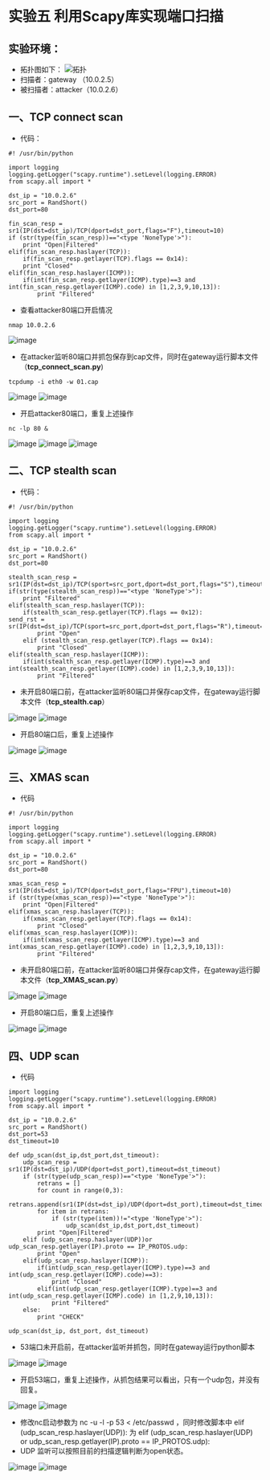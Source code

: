 # 实验五 利用Scapy库实现端口扫描

## 实验环境：
- 拓扑图如下：
![拓扑](image/拓扑.PNG)
- 扫描者：gateway （10.0.2.5）
- 被扫描者：attacker（10.0.2.6）
## 一、TCP connect scan
- 代码：

```
#! /usr/bin/python

import logging
logging.getLogger("scapy.runtime").setLevel(logging.ERROR)
from scapy.all import *

dst_ip = "10.0.2.6"
src_port = RandShort()
dst_port=80

fin_scan_resp = sr1(IP(dst=dst_ip)/TCP(dport=dst_port,flags="F"),timeout=10)
if (str(type(fin_scan_resp))=="<type 'NoneType'>"):
    print "Open|Filtered"
elif(fin_scan_resp.haslayer(TCP)):
    if(fin_scan_resp.getlayer(TCP).flags == 0x14):
    print "Closed"
elif(fin_scan_resp.haslayer(ICMP)):
    if(int(fin_scan_resp.getlayer(ICMP).type)==3 and int(fin_scan_resp.getlayer(ICMP).code) in [1,2,3,9,10,13]):
        print "Filtered"
```
- 查看attacker80端口开启情况

```
nmap 10.0.2.6
```
![image](image/检查attacker的端口是否开启.PNG)
- 在attacker监听80端口并抓包保存到cap文件，同时在gateway运行脚本文件（**tcp_connect_scan.py**)

```
tcpdump -i eth0 -w 01.cap
```
![image](image/80端口未开启前.PNG)
![image](image/运行tcpconnectscan脚本.PNG)

- 开启attacker80端口，重复上述操作

```
nc -lp 80 &
```
![image](image/确认打开了80端口.PNG)
![image](image/80端口开启后.PNG)
![image](image/80端口开启后运行脚本.PNG)
## 二、TCP stealth scan
- 代码：

```
#! /usr/bin/python

import logging
logging.getLogger("scapy.runtime").setLevel(logging.ERROR)
from scapy.all import *

dst_ip = "10.0.2.6"
src_port = RandShort()
dst_port=80

stealth_scan_resp = sr1(IP(dst=dst_ip)/TCP(sport=src_port,dport=dst_port,flags="S"),timeout=10)
if(str(type(stealth_scan_resp))=="<type 'NoneType'>"):
    print "Filtered"
elif(stealth_scan_resp.haslayer(TCP)):
    if(stealth_scan_resp.getlayer(TCP).flags == 0x12):
send_rst = sr(IP(dst=dst_ip)/TCP(sport=src_port,dport=dst_port,flags="R"),timeout=10)
        print "Open"
    elif (stealth_scan_resp.getlayer(TCP).flags == 0x14):
        print "Closed"
elif(stealth_scan_resp.haslayer(ICMP)):
    if(int(stealth_scan_resp.getlayer(ICMP).type)==3 and int(stealth_scan_resp.getlayer(ICMP).code) in [1,2,3,9,10,13]):
        print "Filtered"
```
- 未开启80端口前，在attacker监听80端口并保存cap文件，在gateway运行脚本文件（**tcp_stealth.cap**）

![image](image/tcp_stealth_scan/80端口打开前运行脚本.PNG)
![image](image/tcp_stealth_scan/80端口打开前抓包.PNG)


- 开启80端口后，重复上述操作

![image](image/tcp_stealth_scan/80端口打开后运行脚本.PNG)
![image](image/tcp_stealth_scan/80端口打开后抓包.PNG)






## 三、XMAS scan
- 代码

```
#! /usr/bin/python

import logging
logging.getLogger("scapy.runtime").setLevel(logging.ERROR)
from scapy.all import *

dst_ip = "10.0.2.6"
src_port = RandShort()
dst_port=80

xmas_scan_resp = sr1(IP(dst=dst_ip)/TCP(dport=dst_port,flags="FPU"),timeout=10)
if (str(type(xmas_scan_resp))=="<type 'NoneType'>"):
    print "Open|Filtered"
elif(xmas_scan_resp.haslayer(TCP)):
    if(xmas_scan_resp.getlayer(TCP).flags == 0x14):
        print "Closed"
elif(xmas_scan_resp.haslayer(ICMP)):
    if(int(xmas_scan_resp.getlayer(ICMP).type)==3 and int(xmas_scan_resp.getlayer(ICMP).code) in [1,2,3,9,10,13]):
        print "Filtered"
```
- 未开启80端口前，在attacker监听80端口并保存cap文件，在gateway运行脚本文件（**tcp_XMAS_scan.py**）

![image](image/tcp_XMAS_scan/80端口打开前运行脚本.PNG)
![image](image/tcp_XMAS_scan/80端口打开前抓包.PNG)


- 开启80端口后，重复上述操作

![image](image/tcp_XMAS_scan/80端口打开后运行脚本.PNG)
![image](image/tcp_XMAS_scan/80端口打开后抓包.PNG)




## 四、UDP scan
- 代码

```
import logging
logging.getLogger("scapy.runtime").setLevel(logging.ERROR)
from scapy.all import *

dst_ip = "10.0.2.6"
src_port = RandShort()
dst_port=53
dst_timeout=10

def udp_scan(dst_ip,dst_port,dst_timeout):
    udp_scan_resp = sr1(IP(dst=dst_ip)/UDP(dport=dst_port),timeout=dst_timeout)
    if (str(type(udp_scan_resp))=="<type 'NoneType'>"):
        retrans = []
        for count in range(0,3):
            retrans.append(sr1(IP(dst=dst_ip)/UDP(dport=dst_port),timeout=dst_timeout))
        for item in retrans:
            if (str(type(item))!="<type 'NoneType'>"):
                udp_scan(dst_ip,dst_port,dst_timeout)
        print "Open|Filtered"
    elif (udp_scan_resp.haslayer(UDP))or udp_scan_resp.getlayer(IP).proto == IP_PROTOS.udp:
        print "Open"
    elif(udp_scan_resp.haslayer(ICMP)):
        if(int(udp_scan_resp.getlayer(ICMP).type)==3 and int(udp_scan_resp.getlayer(ICMP).code)==3):
            print "Closed"
        elif(int(udp_scan_resp.getlayer(ICMP).type)==3 and int(udp_scan_resp.getlayer(ICMP).code) in [1,2,9,10,13]):
            print "Filtered"
    else:
        print "CHECK"

udp_scan(dst_ip, dst_port, dst_timeout)
```
- 53端口未开启前，在attacker监听并抓包，同时在gateway运行python脚本

![image](image/udp_scan/53端口开启前运行脚本.PNG)
![image](image/udp_scan/53端口开启前抓包.PNG)


- 开启53端口，重复上述操作，从抓包结果可以看出，只有一个udp包，并没有回复。

![image](image/udp_scan/53端口开启后运行脚本.PNG)
![image](image/udp_scan/53端口开启后抓包.PNG)

- 修改nc启动参数为 nc -u -l -p 53 < /etc/passwd ，同时修改脚本中 elif (udp_scan_resp.haslayer(UDP)): 为 elif (udp_scan_resp.haslayer(UDP) or udp_scan_resp.getlayer(IP).proto == IP_PROTOS.udp):
- UDP 监听可以按照目前的扫描逻辑判断为open状态。

![image](image/udp_scan/修改参数后运行脚本.PNG)
![image](image/udp_scan/修改参数后抓包.PNG)










